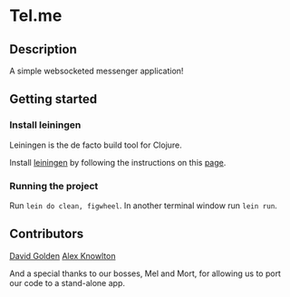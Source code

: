 # Tel.me

## Description

A simple websocketed messenger application!

## Getting started

### Install leiningen
Leiningen is the de facto build tool for Clojure. 

Install [leiningen](http://leiningen.org) by following the instructions on this [page](http://leiningen.org).

### Running the project

Run `lein do clean, figwheel`. In another terminal window run `lein run`.

## Contributors

[David Golden](https://github.com/dcgolden)
[Alex Knowlton](https://github.com/AlexKnowlton313)

And a special thanks to our bosses, Mel and Mort, for allowing us to port our code to a stand-alone app.